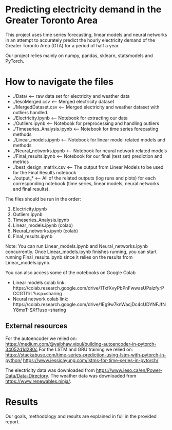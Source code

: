 # Predicting electricity demand in the Greater Toronto Area
This project uses time series forecasting, linear models and neural networks in an attempt to accurately predict the hourly electricity demand of the Greater Toronto Area (GTA) for a period of half a year.

Our project relies mainly on numpy, pandas, sklearn, statsmodels and PyTorch.

# How to navigate the files
<ul>
	<li>./Data/ <-- raw data set for electricity and weather data</li>
<li>./IesoMerged.csv <-- Merged electricity dataset</li>
<li>./MergedDataset.csv <-- Merged electricity and weather dataset with outliers handled.</li>
<li>./Electricity.ipynb <-- Notebook for extracting our data</li>
<li>./Outliers.ipynb <-- Notebook for preprocessing and handling outliers</li>
<li>./Timeseries_Analysis.ipynb <-- Notebook for time series forecasting methods</li>
<li>./Linear_models.ipynb <-- Notebook for linear model related models and methods</li>
<li>./Neural_networks.ipynb <-- Notebook for neural network related models</li>
<li>./Final_results.ipynb <-- Notebook for our final (test set) prediction and metrics</li>
<li>./best_design_matrix.csv <-- The output from Linear Models to be used for the Final Results notebook</li>
<li>./output_* <-- All of the related outputs (log runs and plots) for each corresponding notebook (time series, linear models, neural networks and final results).</li>
	       </ul>

The files should be run in the order:
<ol>
  <li>Electricity.ipynb</li>
  <li>Outliers.ipynb</li>
  <li>Timeseries_Analysis.ipynb</li>
  <li>Linear_models.ipynb (colab)</li>
  <li>Neural_networks.ipynb (colab)</li>
  <li>Final_results.ipynb</li>
</ol>
Note: You can run Linear_models.ipynb and Neural_networks.ipynb concurrently. Once Linear_models.ipynb finishes running, you can start running Final_results.ipynb since it relies on the results from Linear_models.ipynb.

You can also access some of the notebooks on Google Colab
<ul>
	<li>Linear models colab link: https://colab.research.google.com/drive/1TxfXvyPbPnFwwasUPalzfyrPCCGTI1rL?usp=sharing</li>
	<li>Neural network colab link: https://colab.research.google.com/drive/1Eg9w7knWacjDc4cUDYNFJfNY8mxT-SXf?usp=sharing</li>
</ul>

## External resources
For the autoencoder we relied on:
https://medium.com/@vaibhaw.vipul/building-autoencoder-in-pytorch-34052d1d280c
For the LSTM and GRU training we relied on:
https://stackabuse.com/time-series-prediction-using-lstm-with-pytorch-in-python/
https://www.jessicayung.com/lstms-for-time-series-in-pytorch/

The electricity data was downloaded from https://www.ieso.ca/en/Power-Data/Data-Directory.
The weather data was downloaded from https://www.renewables.ninja/.

# Results
Our goals, methodology and results are explained in full in the provided report.
